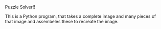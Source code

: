 Puzzle Solver!!

This is a Python program, that takes a complete image and many pieces of that image and assembeles these to recreate the image.
